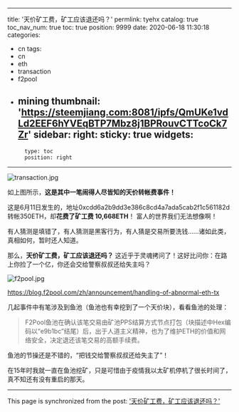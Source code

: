 
---
title: '天价矿工费，矿工应该退还吗？'
permlink: tyehx
catalog: true
toc_nav_num: true
toc: true
position: 9999
date: 2020-06-18 11:30:18
categories:
- cn
tags:
- cn
- eth
- transaction
- f2pool
- mining
thumbnail: 'https://steemjiang.com:8081/ipfs/QmUKe1vdLd2EEF6hYVEqBTP7Mbz8j1BPRouvCTTcoCk7Zr'
sidebar:
    right:
        sticky: true
widgets:
    -
        type: toc
        position: right
---


![transaction.jpg](https://steemjiang.com:8081/ipfs/QmUKe1vdLd2EEF6hYVEqBTP7Mbz8j1BPRouvCTTcoCk7Zr)

如上图所示，**这是其中一笔闹得人尽皆知的天价转帐费事件！** 

这是6月11日发生的，地址0xcdd6a2b9dd3e386c8cd4a7ada5cab2f1c561182d转帐350ETH，却**花费了矿工费 10,668ETH**！ 富人的世界我们无法想像啊！

有人猜测是填错了，有人猜测是黑客行为，有人猜是交易所要洗钱......诸如此类，真相如何，暂时还人知道。

那么，**天价矿工费，矿工应该退还吗？** 这近乎于灵魂拷问了！这好比问你：在路上你捡了一个亿，你还会交给警察叔叔还给失主吗？

![f2pool.jpg](https://steemjiang.com:8081/ipfs/QmV96Zwis51q1WSnCFPCEePjthVYUP6KK3hPcFHn9byMWF)

https://blog.f2pool.com/zh/announcement/handling-of-abnormal-eth-tx

几起事件中有笔涉及到鱼池（鱼池也有幸挖到了一个天价块），看看鱼池的处理：
>F2Pool鱼池在确认该笔交易由矿池PPS结算方式节点打包（块描述中Hex编码以“e9b1bc”结尾）后，出于人道主义精神，也为了维护ETH的价值和网络安全，决定退还该笔交易的高额手续费。

鱼池的节操还是不错的，“把钱交给警察叔叔还给失主了”！

在15年时我就一直在鱼池挖矿，只是可惜由于疫情我以太矿机停机了很长时间了，真不知还有没有重启的那天。

- - -

This page is synchronized from the post: ['天价矿工费，矿工应该退还吗？'](https://steemit.com/@lemooljiang/tyehx)
